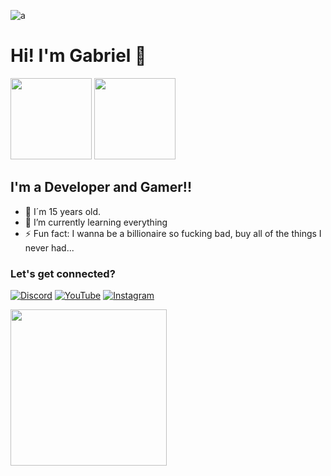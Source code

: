 ![a](https://imgur.com/KI4iNyL.png)
# Hi! I'm Gabriel 👋
<div>
<img height="130em" src="https://github-readme-stats.vercel.app/api?username=ubananazeski&show_icons=true&theme=tokyonight"/>
<img height="130em" src="https://github-readme-stats.vercel.app/api/top-langs/?username=ubananazeski&layout=compact&theme=tokyonight"/>
</div>

## I'm a Developer and Gamer!!

* 👨‍ I´m 15 years old.
* 🌱 I’m currently learning everything
* ⚡ Fun fact: I wanna be a billionaire so fucking bad, buy all of the things I never had...


### Let's get connected?

[![Discord](https://img.shields.io/badge/Discord-7289DA?style=for-the-badge&logo=discord&logoColor=white)](https://discord.gg/KbBaftu2zE)
[![YouTube](https://img.shields.io/badge/YouTube-FF0000?style=for-the-badge&logo=youtube&logoColor=white)](https://www.youtube.com/channel/UCuGLBUyxR7Qvsg9gVN7b0vA)
[![Instagram](https://img.shields.io/badge/Instagram-E4405F?style=for-the-badge&logo=instagram&logoColor=white)](https://www.instagram.com/gabrielbanaszeski)

<img height="250em" src="https://raw.githubusercontent.com/DiogoMarques2003/DiogoMarques2003/fe13cd253f32ce978707c9a02387d21c4df6d891/github-contribution-grid-snake.svg"/>
